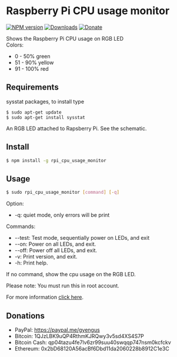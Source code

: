 # Raspberry Pi CPU usage monitor

[![NPM version](https://img.shields.io/npm/v/rpi_cpu_usage_monitor.svg)](http://npmjs.com/package/rpi_cpu_usage_monitor) [![Downloads](http://img.shields.io/npm/dm/rpi_cpu_usage_monitor.svg)](http://npmjs.com/package/rpi_cpu_usage_monitor) [![Donate](https://img.shields.io/badge/Donate-PayPal-green.svg)](https://www.paypal.com/cgi-bin/webscr?cmd=_s-xclick&hosted_button_id=K5PAV5V7WGWFL)

Shows the Raspberry Pi CPU usage on RGB LED<br />
Colors:
* 0 - 50% green
* 51 - 90% yellow
* 91 - 100% red
			
## Requirements
sysstat packages, to install type
```bach
$ sudo apt-get update
$ sudo apt-get install sysstat
```
An RGB LED attached to Rapsberry Pi. See the schematic.

## Install
```bash
$ npm install -g rpi_cpu_usage_monitor
```

## Usage
```bash
$ sudo rpi_cpu_usage_monitor [command] [-q]
```
Option:
<ul>
<li>-q: quiet mode, only errors will be print</li>
</ul>
Commands:
<ul>
<li>--test: Test mode, sequentially power on LEDs, and exit</li>
<li>--on: Power on all LEDs, and exit.</li>
<li>--off: Power off all LEDs, and exit.</li>
<li>-v: Print version, and exit.</li>
<li>-h: Print help.</li>
</ul>
If no command, show the cpu usage on the RGB LED.

Please note: You must run this in root account.

For more information <a href="https://gyengus.hu/2015/04/raspberry-pi-cpu-hasznalat-jelzo/">click here</a>.

## Donations
- PayPal: https://paypal.me/gyengus
- Bitcoin: 1QJzLBK9uQP4RthmKJRQwy3v5sd4XS4S7P
- Bitcoin Cash: qp04tazu4fe7lv6zr99suu40swqqp747nsm0kcfckv
- Ethereum: 0x2bD68120A56acBf6Dbd11da2060228b8912C1e3C

